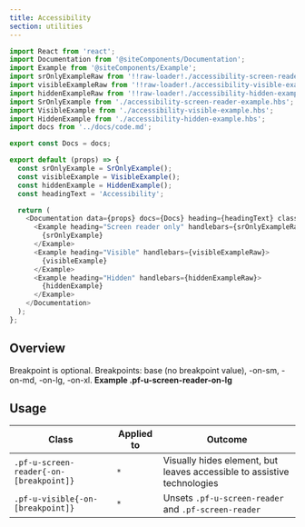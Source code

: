 ```yaml
---
title: Accessibility
section: utilities
---
```

```js
import React from 'react';
import Documentation from '@siteComponents/Documentation';
import Example from '@siteComponents/Example';
import srOnlyExampleRaw from '!!raw-loader!./accessibility-screen-reader-example.hbs';
import visibleExampleRaw from '!!raw-loader!./accessibility-visible-example.hbs';
import hiddenExampleRaw from '!!raw-loader!./accessibility-hidden-example.hbs';
import SrOnlyExample from './accessibility-screen-reader-example.hbs';
import VisibleExample from './accessibility-visible-example.hbs';
import HiddenExample from './accessibility-hidden-example.hbs';
import docs from '../docs/code.md';

export const Docs = docs;

export default (props) => {
  const srOnlyExample = SrOnlyExample();
  const visibleExample = VisibleExample();
  const hiddenExample = HiddenExample();
  const headingText = 'Accessibility';

  return (
    <Documentation data={props} docs={Docs} heading={headingText} className="is-utility-page">
      <Example heading="Screen reader only" handlebars={srOnlyExampleRaw}>
        {srOnlyExample}
      </Example>
      <Example heading="Visible" handlebars={visibleExampleRaw}>
        {visibleExample}
      </Example>
      <Example heading="Hidden" handlebars={hiddenExampleRaw}>
        {hiddenExample}
      </Example>
    </Documentation>
  );
};
```

## Overview

Breakpoint is optional. Breakpoints: base (no breakpoint value), -on-sm, -on-md, -on-lg, -on-xl. **Example .pf-u-screen-reader-on-lg**

## Usage

| Class | Applied to | Outcome |
| -- | -- | -- |
| `.pf-u-screen-reader{-on-[breakpoint]}` | `*` |  Visually hides element, but leaves accessible to assistive technologies |
| `.pf-u-visible{-on-[breakpoint]}` | `*` |  Unsets `.pf-u-screen-reader` and `.pf-screen-reader` |
